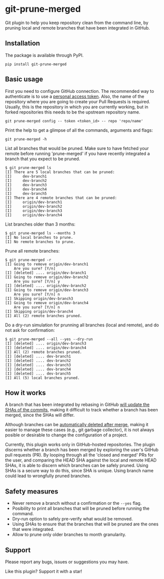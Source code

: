 # git-prune-merged

Git plugin to help you keep repository clean from the command line, by
pruning local and remote branches that have been integrated in GitHub.

## Installation

The package is available through PyPI.

    pip install git-prune-merged

## Basic usage

First you need to configure GitHub connection. The recommended way to authenticate
is to use a [personal access token](https://docs.github.com/en/authentication/keeping-your-account-and-data-secure/creating-a-personal-access-token).
Also, the name of the repository where you are going to create your
Pull Requests is required. Usually, this is the repository in
which you are currently working, but in forked repositories this needs
to be the upstream repository name.

    git prune-merged config -- token <token_id> -- repo 'repo/name'

Print the help to get a glimpse of all the commands, arguments and flags:

    git prune-merged -h

List all branches that would be pruned. Make sure to have fetched your remote
before running 'prune-merged' if you have recently integrated a branch that
you expect to be pruned.

    $ git prune-merged ls
    [I] There are 5 local branches that can be pruned:
    [I]     dev-branch1
    [I]     dev-branch2
    [I]     dev-branch3
    [I]     dev-branch4
    [I]     dev-branch5
    [I] There are 4 remote branches that can be pruned:
    [I]     origin/dev-branch1
    [I]     origin/dev-branch2
    [I]     origin/dev-branch3
    [I]     origin/dev-branch4

List branches older than 3 months:
    
    $ git prune-merged ls --months 3
    [I] No local branches to prune.
    [I] No remote branches to prune.


Prune all remote branches:

    $ git prune-merged -r
    [I] Going to remove origin/dev-branch1
        Are you sure? [Y/n]
    [I] [deleted] .... origin/dev-branch1
    [I] Going to remove origin/dev-branch2
        Are you sure? [Y/n] y
    [I] [deleted] .... origin/dev-branch2
    [I] Going to remove origin/dev-branch3
        Are you sure? [Y/n] n
    [I] Skipping origin/dev-branch3
    [I] Going to remove origin/dev-branch4
        Are you sure? [Y/n] n
    [I] Skipping origin/dev-branch4
    [I] All (2) remote branches pruned.

Do a dry-run simulation for prunning all branches (local and remote), and do not ask for confirmation:

    $ git prune-merged --all --yes --dry-run
    [I] [deleted] .... origin/dev-branch3
    [I] [deleted] .... origin/dev-branch4
    [I] All (2) remote branches pruned.
    [I] [deleted] .... dev-branch1
    [I] [deleted] .... dev-branch2
    [I] [deleted] .... dev-branch3
    [I] [deleted] .... dev-branch4
    [I] [deleted] .... dev-branch5
    [I] All (5) local branches pruned.

## How it works

A branch that has been integrated by rebasing in GitHub
[will update the SHAs of the commits](https://docs.github.com/en/pull-requests/collaborating-with-pull-requests/incorporating-changes-from-a-pull-request/about-pull-request-merges#rebase-and-merge-your-pull-request-commits),
making it difficult to track whether
a branch has been merged, since the SHAs will differ.

Although branches can be [automatically deleted after merge](https://docs.github.com/en/repositories/configuring-branches-and-merges-in-your-repository/configuring-pull-request-merges/managing-the-automatic-deletion-of-branches), making it easier to manage
these cases (e.g., git garbage collector), it is not always posible or
desirable to change the configuration of a project.

Currently, this plugin works only in GitHub-hosted repositories. The plugin
discerns whether a branch has been merged by exploring the user's GitHub
pull requests (PR). By looping through all the 'closed and merged' PRs for the
user, and comparing the HEAD SHA against the local and remote HEAD SHAs, it
is able to discern which branches can be safely pruned. Using SHAs is a secure
way to do this, since SHA is unique. Using branch name could lead to
wrongfully pruned branches.

## Safety measures

- Never remove a branch without a confirmation or the `--yes` flag.
- Posibility to print all branches that will be pruned before running the command.
- Dry-run option to safely pre-verify what would be removed.
- Using SHAs to ensure that the branches that will be pruned are the ones that were
integrated.
- Allow to prune only older branches to month granularity.

## Support

Please report any bugs, issues or suggestions you may have.

Like this plugin? Support it with a star!